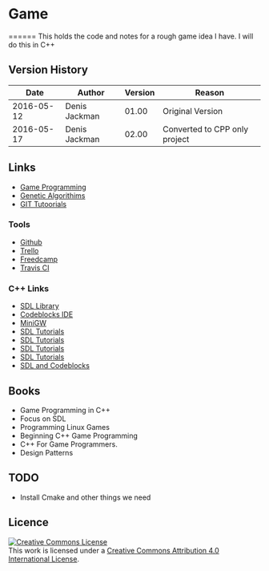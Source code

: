 # Game
======
This holds the code and notes for a rough game idea I have.
I will do this in C++ 

## Version History 
|Date |Author|Version|Reason|
|----------|-------------|-----|--------------------------------------|
|2016-05-12|Denis Jackman|01.00|Original Version |
|2016-05-17|Denis Jackman|02.00|Converted to CPP only project |

## Links
* [Game Programming](http://gameprogrammingpatterns.com/)
* [Genetic Algorithims](http://www.ai-junkie.com/ga/intro/gat1.html)
* [GIT Tutoorials](https://www.atlassian.com/git/tutorials/what-is-version-control)

### Tools 
* [Github](https://github.com/)
* [Trello](https://trello.com/b/pCvSF4QZ/games-project)
* [Freedcamp](https://freedcamp.com/dashboard)
* [Travis CI](https://travis-ci.org/profile/denisjackman)

### C++ Links
* [SDL Library](https://www.libsdl.org/index.php)
* [Codeblocks IDE](http://www.codeblocks.org/)
* [MiniGW](http://www.mingw.org/)
* [SDL Tutorials](http://lazyfoo.net/SDL_tutorials/)
* [SDL Tutorials](http://www.sdltutorials.com/)
* [SDL Tutorials](http://www.willusher.io/pages/sdl2/)
* [SDL Tutorials](http://gamedevgeek.com/tutorials/getting-started-with-sdl/)
* [SDL and Codeblocks](http://wiki.codeblocks.org/index.php/Using_SDL_with_Code::Blocks)

## Books 
* Game Programming in C++ 
* Focus on SDL
* Programming Linux Games
* Beginning C++ Game Programming
* C++ For Game Programmers.
* Design Patterns 

## TODO 
* Install Cmake and other things we need 

## Licence 
<a rel="license" href="http://creativecommons.org/licenses/by/4.0/"><img alt="Creative Commons License" style="border-width:0" src="https://i.creativecommons.org/l/by/4.0/88x31.png" /></a><br />This work is licensed under a <a rel="license" href="http://creativecommons.org/licenses/by/4.0/">Creative Commons Attribution 4.0 International License</a>.
